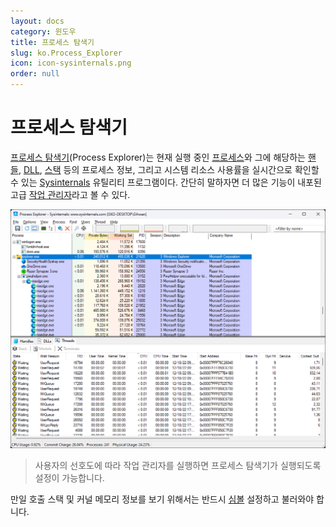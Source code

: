 ```yaml
---
layout: docs
category: 윈도우
title: 프로세스 탐색기
slug: ko.Process_Explorer
icon: icon-sysinternals.png
order: null
---
```

# 프로세스 탐색기
[프로세스 탐색기](https://learn.microsoft.com/en-us/sysinternals/downloads/process-explorer)(Process Explorer)는 현재 실행 중인 [프로세스](ko.Process)와 그에 해당하는 [핸들](ko.Process#핸들), [DLL](ko.C#라이브러리), [스택](ko.WinDbg#호출-스택) 등의 프로세스 정보, 그리고 시스템 리소스 사용률을 실시간으로 확인할 수 있는 [Sysinternals](ko.Sysinternals) 유틸리티 프로그램이다. 간단히 말하자면 더 많은 기능이 내포된 고급 [작업 관리자](https://ko.wikipedia.org/wiki/작업_관리자_(윈도우))라고 볼 수 있다.

![프로세스 탐색기 유틸리티 프로그램](/images/docs/sysinternals/sysinternals_procexp.png)

> 사용자의 선호도에 따라 작업 관리자를 실행하면 프로세스 탐색기가 실행되도록 설정이 가능합니다.

만일 호출 스택 및 커널 메모리 정보를 보기 위해서는 반드시 [심볼](ko.Symbol) 설정하고 불러와야 합니다.
